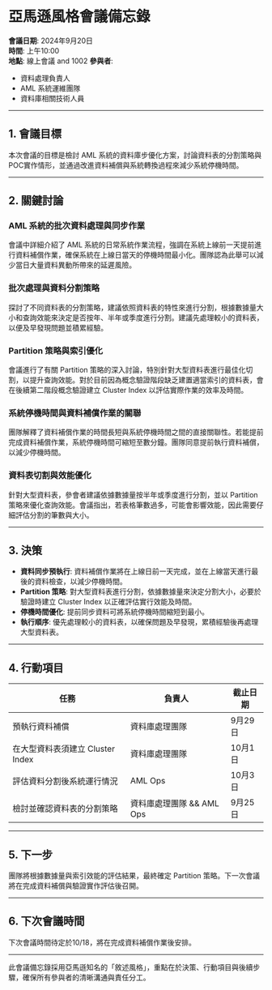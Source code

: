 # 亞馬遜風格會議備忘錄

**會議日期**: 2024年9月20日  
**時間**: 上午10:00  
**地點**: 線上會議 and 1002 
**參與者**:  
- 資料處理負責人
- AML 系統運維團隊  
- 資料庫相關技術人員

---

## 1. 會議目標

本次會議的目標是檢討 AML 系統的資料庫步優化方案，討論資料表的分割策略與POC實作情形，並通過改進資料補償與系統轉換過程來減少系統停機時間。

---

## 2. 關鍵討論

### AML 系統的批次資料處理與同步作業

會議中詳細介紹了 AML 系統的日常系統作業流程，強調在系統上線前一天提前進行資料補償作業，確保系統在上線日當天的停機時間最小化。團隊認為此舉可以減少當日大量資料異動所帶來的延遲風險。

### 批次處理與資料分割策略

探討了不同資料表的分割策略，建議依照資料表的特性來進行分割，根據數據量大小和查詢效能來決定是否按年、半年或季度進行分割。建議先處理較小的資料表，以便及早發現問題並積累經驗。

### Partition 策略與索引優化

會議進行了有關 Partition 策略的深入討論，特別針對大型資料表進行最佳化切割，以提升查詢效能。對於目前因為概念驗證階段缺乏建置適當索引的資料表，會在後續第二階段概念驗證建立 Cluster Index 以評估實際作業的效率及時間。

### 系統停機時間與資料補償作業的關聯

團隊解釋了資料補償作業的時間長短與系統停機時間之間的直接關聯性。若能提前完成資料補償作業，系統停機時間可縮短至數分鐘。團隊同意提前執行資料補償，以減少停機時間。

### 資料表切割與效能優化

針對大型資料表，參會者建議依據數據量按半年或季度進行分割，並以 Partition 策略來優化查詢效能。會議指出，若表格筆數過多，可能會影響效能，因此需要仔細評估分割的筆數與大小。

---

## 3. 決策

- **資料同步預執行**: 資料補償作業將在上線日前一天完成，並在上線當天進行最後的資料檢查，以減少停機時間。
- **Partition 策略**: 對大型資料表進行分割，依據數據量來決定分割大小，必要於驗證時建立 Cluster Index 以正確評估實行效能及時間。
- **停機時間優化**: 提前同步資料可將系統停機時間縮短到最小。
- **執行順序**: 優先處理較小的資料表，以確保問題及早發現，累積經驗後再處理大型資料表。

---

## 4. 行動項目

| 任務                                        | 負責人  | 截止日期     |
|---------------------------------------------|---------|--------------|
| 預執行資料補償                              | 資料庫處理團隊    | 9月29日      |
| 在大型資料表須建立 Cluster Index            | 資料庫處理團隊 | 10月1日      |
| 評估資料分割後系統運行情況                  | AML Ops | 10月3日      |
| 檢討並確認資料表的分割策略                  | 資料庫處理團隊 && AML Ops    | 9月25日      |

---

## 5. 下一步

團隊將根據數據量與索引效能的評估結果，最終確定 Partition 策略。下一次會議將在完成資料補償與驗證實作評估後召開。

---

## 6. 下次會議時間

下次會議時間待定於10/18，將在完成資料補償作業後安排。

---

此會議備忘錄採用亞馬遜知名的「敘述風格」，重點在於決策、行動項目與後續步驟，確保所有參與者的清晰溝通與責任分工。
